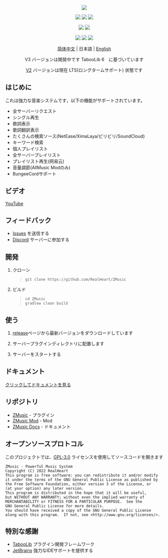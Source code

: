 <div align="center">

![][banner]

![][java]
![][kotlin]
![][tested-versions]

![][players]
![][servers]

![][releases]
![][downloads]
![][license]

[简体中文](README.md) | 日本語 | [English](README_EN.md)

V3 バージョンは開発中です TabooLib 6　に基づいています

[V2](../../tree/v2) バージョンは現在 LTS(ロングタームサポート) 状態です

</div>

## はじめに

これは強力な音楽システムです，以下の機能がサポートされています。

* 全サーバーリクエスト
* シングル再生
* 歌詞表示
* 歌詞翻訳表示
* たくさんの検索ソース(NetEase/XimaLaya/ビリビリ/SoundCloud)
* キーワード検索
* 個人プレイリスト
* 全サーバープレイリスト
* プレイリスト再生(网易云)
* 音量調節(AllMusic Modのみ)
* BungeeCordサポート

## ビデオ

[YouTube](https://youtu.be/B1RNNwE_MGE)

## フィードバック

*  [Issues](../../issues) を送信する
*  [Discord](https://discord.gg/twQgJNufYn) サーバーに参加する

## 開発

1. クローン

   > ```shell
   > git clone https://github.com/RealHeart/ZMusic
   > ```

2. ビルド

   > ```shell
   > cd ZMusic
   > gradlew clean build
   > ```

## 使う

1. [release](../../releases)ページから最新バージョンをダウンロードしています

2. サーバープラグインディレクトリに配置します

3. サーバーをスタートする

## ドキュメント

[クリックしてドキュメントを見る](https://m.zplu.cc/)

## リポジトリ

* [ZMusic](https://github.com/RealHeart/ZMusic) - プラグイン
* [ZMusic Mod](https://github.com/RealHeart/ZMusic-Mod) - Mod
* [ZMusic Docs](https://github.com/RealHeart/ZMusic-Docs) - ドキュメント

## オープンソースプロトコル

このプロジェクトでは、[GPL-3.0](LICENSE) ライセンスを使用してソースコードを開きます

```text
ZMusic - Powerful Music System
Copyright (C) 2022 RealHeart
This program is free software: you can redistribute it and/or modify
it under the terms of the GNU General Public License as published by
the Free Software Foundation, either version 3 of the License, or
(at your option) any later version.
This program is distributed in the hope that it will be useful,
but WITHOUT ANY WARRANTY; without even the implied warranty of
MERCHANTABILITY or FITNESS FOR A PARTICULAR PURPOSE.  See the
GNU General Public License for more details.
You should have received a copy of the GNU General Public License
along with this program.  If not, see <http://www.gnu.org/licenses/>.
```

## 特別な感謝

* [TabooLib](https://github.com/TabooLib/TabooLib) プラグイン開発フレームワーク
* [JetBrains](https://www.jetbrains.com/zh-cn/) 強力なIDEサポートを提供する

[banner]: https://socialify.git.ci/RealHeart/ZMusic/image?description=1&forks=1&issues=1&language=1&name=1&owner=1&pulls=1&stargazers=1&theme=Auto

[java]: https://img.shields.io/badge/java-17-blue?style=for-the-badge

[kotlin]: https://img.shields.io/badge/kotlin-1.8.10-blue?style=for-the-badge

[license]: https://img.shields.io/github/license/RealHeart/ZMusic?style=for-the-badge

[players]: https://img.shields.io/bstats/players/7291?label=bukkit-players&style=for-the-badge

[servers]: https://img.shields.io/bstats/servers/7291?label=bukkit-servers&style=for-the-badge

[tested-versions]: https://img.shields.io/spiget/tested-versions/83027?style=for-the-badge

[releases]: https://img.shields.io/github/v/release/RealHeart/ZMusic?style=for-the-badge

[downloads]: https://img.shields.io/github/downloads/RealHeart/ZMusic/total?style=for-the-badge
